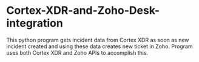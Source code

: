 # Cortex-XDR-and-Zoho-Desk-integration
This python program gets incident data from Cortex XDR as soon as new incident created and using these data creates new ticket in Zoho. Program uses both Cortex XDR and Zoho APIs to accomplish this.
